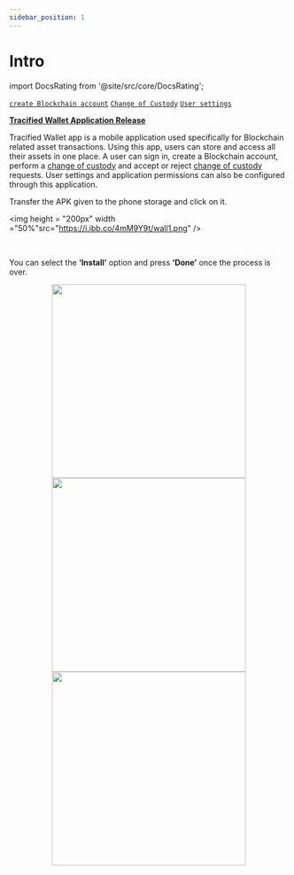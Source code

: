 ```yaml
---
sidebar_position: 1
---
```


# Intro

import DocsRating from '@site/src/core/DocsRating';

[`create Blockchain account`](../WalletApp/CreateBlockchain)
[`Change of Custody`](../WalletApp/ChangeOfCustody)
[`User settings`](../WalletApp/ChangeUserDetails)



[**Tracified Wallet Application Release**](https://tracified.com/2019/08/16/tracified-wallet-application-v-1-0-release/)


Tracified Wallet app is a mobile application used specifically for Blockchain related asset transactions. Using this app, users can store and access all their assets in one place. A user can sign in, create a Blockchain account, perform a [change of custody](../WalletApp/ChangeOfCustody) and accept or reject [change of custody](../WalletApp/ChangeOfCustody) requests. User settings and application permissions can also be configured through this application.

Transfer the APK given to the phone storage and click on it.

<p align="center">

<img height = "200px" width ="50%"src="https://i.ibb.co/4mM9Y9t/wall1.png" />

</p>

<br />

You can select the **‘Install’** option and press **‘Done’** once the process is over.

<p align="center">
<img height = "350px"src="https://i.ibb.co/tzKQNb6/wall2.png" /> <img height = "350px"src="https://i.ibb.co/PtPQ6T2/wall3.png" /><img height = "350px"src="https://i.ibb.co/4tFPx1P/wall4.png" /> 
</p>

<DocsRating pageName="WalletApp"/>
